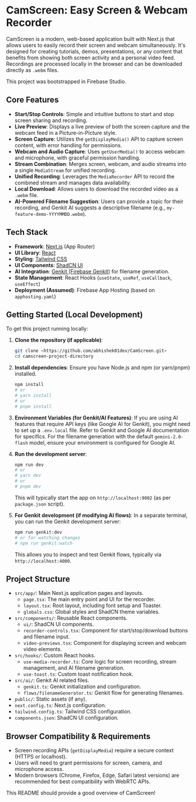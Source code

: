 # CamScreen: Easy Screen & Webcam Recorder

CamScreen is a modern, web-based application built with Next.js that allows users to easily record their screen and webcam simultaneously. It's designed for creating tutorials, demos, presentations, or any content that benefits from showing both screen activity and a personal video feed. Recordings are processed locally in the browser and can be downloaded directly as `.webm` files.

This project was bootstrapped in Firebase Studio.

## Core Features

- **Start/Stop Controls**: Simple and intuitive buttons to start and stop screen sharing and recording.
- **Live Preview**: Displays a live preview of both the screen capture and the webcam feed in a Picture-in-Picture style.
- **Screen Capture**: Utilizes the `getDisplayMedia()` API to capture screen content, with error handling for permissions.
- **Webcam and Audio Capture**: Uses `getUserMedia()` to access webcam and microphone, with graceful permission handling.
- **Stream Combination**: Merges screen, webcam, and audio streams into a single `MediaStream` for unified recording.
- **Unified Recording**: Leverages the `MediaRecorder` API to record the combined stream and manages data availability.
- **Local Download**: Allows users to download the recorded video as a `.webm` file.
- **AI-Powered Filename Suggestion**: Users can provide a topic for their recording, and Genkit AI suggests a descriptive filename (e.g., `my-feature-demo-YYYYMMDD.webm`).

## Tech Stack

- **Framework**: [Next.js](https://nextjs.org/) (App Router)
- **UI Library**: [React](https://react.dev/)
- **Styling**: [Tailwind CSS](https://tailwindcss.com/)
- **UI Components**: [ShadCN UI](https://ui.shadcn.com/)
- **AI Integration**: [Genkit (Firebase Genkit)](https://firebase.google.com/docs/genkit) for filename generation.
- **State Management**: React Hooks (`useState`, `useRef`, `useCallback`, `useEffect`)
- **Deployment (Assumed)**: Firebase App Hosting (based on `apphosting.yaml`)

## Getting Started (Local Development)

To get this project running locally:

1.  **Clone the repository (if applicable)**:

    ```bash
    git clone <https://github.com/abhishek01dev/CamScreen.git>
    cd camscreen-project-directory
    ```

2.  **Install dependencies**:
    Ensure you have Node.js and npm (or yarn/pnpm) installed.

    ```bash
    npm install
    # or
    # yarn install
    # or
    # pnpm install
    ```

3.  **Environment Variables (for Genkit/AI Features)**:
    If you are using AI features that require API keys (like Google AI for Genkit), you might need to set up a `.env.local` file. Refer to Genkit and Google AI documentation for specifics. For the filename generation with the default `gemini-2.0-flash` model, ensure your environment is configured for Google AI.

4.  **Run the development server**:

    ```bash
    npm run dev
    # or
    # yarn dev
    # or
    # pnpm dev
    ```

    This will typically start the app on `http://localhost:9002` (as per `package.json` script).

5.  **For Genkit development (if modifying AI flows)**:
    In a separate terminal, you can run the Genkit development server:
    ```bash
    npm run genkit:dev
    # or for watching changes
    # npm run genkit:watch
    ```
    This allows you to inspect and test Genkit flows, typically via `http://localhost:4000`.

## Project Structure

- `src/app/`: Main Next.js application pages and layouts.
  - `page.tsx`: The main entry point and UI for the recorder.
  - `layout.tsx`: Root layout, including font setup and Toaster.
  - `globals.css`: Global styles and ShadCN theme variables.
- `src/components/`: Reusable React components.
  - `ui/`: ShadCN UI components.
  - `recorder-controls.tsx`: Component for start/stop/download buttons and filename input.
  - `video-previews.tsx`: Component for displaying screen and webcam video elements.
- `src/hooks/`: Custom React hooks.
  - `use-media-recorder.ts`: Core logic for screen recording, stream management, and AI filename generation.
  - `use-toast.ts`: Custom toast notification hook.
- `src/ai/`: Genkit AI related files.
  - `genkit.ts`: Genkit initialization and configuration.
  - `flows/filenameGenerator.ts`: Genkit flow for generating filenames.
- `public/`: Static assets (if any).
- `next.config.ts`: Next.js configuration.
- `tailwind.config.ts`: Tailwind CSS configuration.
- `components.json`: ShadCN UI configuration.

## Browser Compatibility & Requirements

- Screen recording APIs (`getDisplayMedia`) require a secure context (HTTPS or localhost).
- Users will need to grant permissions for screen, camera, and microphone access.
- Modern browsers (Chrome, Firefox, Edge, Safari latest versions) are recommended for best compatibility with WebRTC APIs.

This README should provide a good overview of CamScreen!
